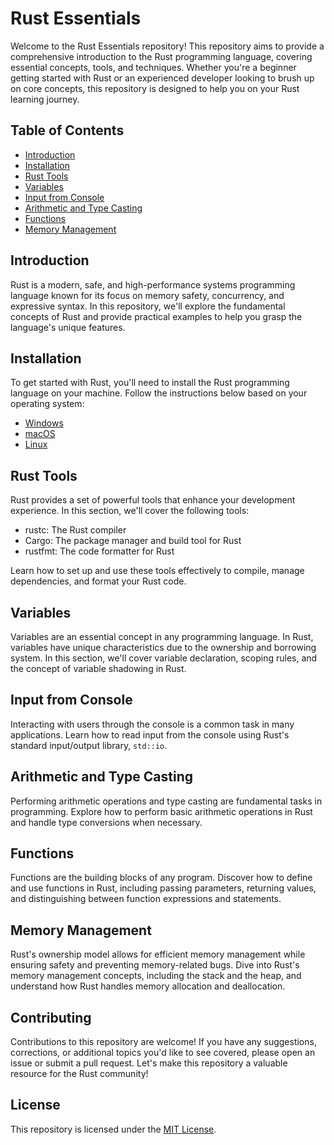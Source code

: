 # Rust Essentials

Welcome to the Rust Essentials repository! This repository aims to provide a comprehensive introduction to the Rust programming language, covering essential concepts, tools, and techniques. Whether you're a beginner getting started with Rust or an experienced developer looking to brush up on core concepts, this repository is designed to help you on your Rust learning journey.

## Table of Contents

- [Introduction](#introduction)
- [Installation](#installation)
- [Rust Tools](#rust-tools)
- [Variables](#variables)
- [Input from Console](#input-from-console)
- [Arithmetic and Type Casting](#arithmetic-and-type-casting)
- [Functions](#functions)
- [Memory Management](#memory-management)

## Introduction

Rust is a modern, safe, and high-performance systems programming language known for its focus on memory safety, concurrency, and expressive syntax. In this repository, we'll explore the fundamental concepts of Rust and provide practical examples to help you grasp the language's unique features.

## Installation

To get started with Rust, you'll need to install the Rust programming language on your machine. Follow the instructions below based on your operating system:

- [Windows](installation.md#windows)
- [macOS](installation.md#macos)
- [Linux](installation.md#linux)

## Rust Tools

Rust provides a set of powerful tools that enhance your development experience. In this section, we'll cover the following tools:

- rustc: The Rust compiler
- Cargo: The package manager and build tool for Rust
- rustfmt: The code formatter for Rust

Learn how to set up and use these tools effectively to compile, manage dependencies, and format your Rust code.

## Variables

Variables are an essential concept in any programming language. In Rust, variables have unique characteristics due to the ownership and borrowing system. In this section, we'll cover variable declaration, scoping rules, and the concept of variable shadowing in Rust.

## Input from Console

Interacting with users through the console is a common task in many applications. Learn how to read input from the console using Rust's standard input/output library, `std::io`.

## Arithmetic and Type Casting

Performing arithmetic operations and type casting are fundamental tasks in programming. Explore how to perform basic arithmetic operations in Rust and handle type conversions when necessary.

## Functions

Functions are the building blocks of any program. Discover how to define and use functions in Rust, including passing parameters, returning values, and distinguishing between function expressions and statements.

## Memory Management

Rust's ownership model allows for efficient memory management while ensuring safety and preventing memory-related bugs. Dive into Rust's memory management concepts, including the stack and the heap, and understand how Rust handles memory allocation and deallocation.

## Contributing

Contributions to this repository are welcome! If you have any suggestions, corrections, or additional topics you'd like to see covered, please open an issue or submit a pull request. Let's make this repository a valuable resource for the Rust community!

## License

This repository is licensed under the [MIT License](LICENSE).

